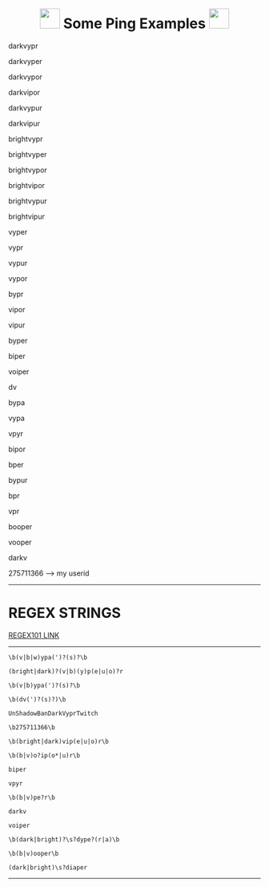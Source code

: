 <h1 align="center"><img src="https://pajbot.com/static/emoji-v2/img/twitter/64/1f514.png" width="40" height="40"> Some Ping Examples <img src="https://pajbot.com/static/emoji-v2/img/twitter/64/1f514.png" width="40" height="40"> </h1>

darkvypr

darkvyper

darkvypor

darkvipor

darkvypur

darkvipur

brightvypr

brightvyper

brightvypor

brightvipor

brightvypur

brightvipur

vyper

vypr

vypur

vypor

bypr

vipor

vipur

byper

biper

voiper

dv

bypa

vypa

vpyr

bipor

bper

bypur

bpr

vpr

booper

vooper

darkv

275711366 --> my userid

---

# REGEX STRINGS

[REGEX101 LINK](https://regex101.com/r/WtN0Sp/13)

---

`\b(v|b|w)ypa(')?(s)?\b`

`(bright|dark)?(v|b)(y)p(e|u|o)?r`

`\b(v|b)ypa(')?(s)?\b`

`\b(dv(')?(s)?)\b`

`UnShadowBanDarkVyprTwitch`

`\b275711366\b`

`\b(bright|dark)vip(e|u|o)r\b`

`\b(b|v)o?ip(o*|u)r\b`

`biper`

`vpyr`

`\b(b|v)pe?r\b`

`darkv`

`voiper`

`\b(dark|bright)?\s?dype?(r|a)\b`

`\b(b|v)ooper\b`

`(dark|bright)\s?diaper`

---
